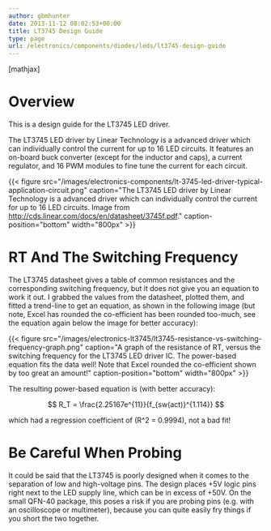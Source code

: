 ```yaml
---
author: gbmhunter
date: 2013-11-12 08:02:53+00:00
title: LT3745 Design Guide
type: page
url: /electronics/components/diodes/leds/lt3745-design-guide
---
```


[mathjax]

# Overview

This is a design guide for the LT3745 LED driver.

The LT3745 LED driver by Linear Technology is a advanced driver which can individually control the current for up to 16 LED circuits. It features an on-board buck converter (except for the inductor and caps), a current regulator, and 16 PWM modules to fine tune the current for each circuit.

{{< figure src="/images/electronics-components/lt-3745-led-driver-typical-application-circuit.png" caption="The LT3745 LED driver by Linear Technology is a advanced driver which can individually control the current for up to 16 LED circuits. Image from http://cds.linear.com/docs/en/datasheet/3745f.pdf." caption-position="bottom" width="800px" >}}

# RT And The Switching Frequency

The LT3745 datasheet gives a table of common resistances and the corresponding switching frequency, but it does not give you an equation to work it out. I grabbed the values from the datasheet, plotted them, and fitted a trend-line to get an equation, as shown in the following image (but note, Excel has rounded the co-efficient has been rounded too-much, see the equation again below the image for better accuracy):

{{< figure src="/images/electronics-lt3745/lt3745-resistance-vs-switching-frequency-graph.png" caption="A graph of the resistance of RT, versus the switching frequency for the LT3745 LED driver IC. The power-based equation fits the data well! Note that Excel rounded the co-efficient shown by too great an amount!" caption-position="bottom" width="800px" >}}

The resulting power-based equation is (with better accuracy):

$$ R_T = \frac{2.25167e^{11}}{f_{sw(act)}^{1.114}} $$

which had a regression coefficient of \(R^2 = 0.9994\), not a bad fit!

# Be Careful When Probing

It could be said that the LT3745 is poorly designed when it comes to the separation of low and high-voltage pins. The design places +5V logic pins right next to the LED supply line, which can be in excess of +50V. On the small QFN-40 package, this poses a risk if you are probing pins (e.g. with an oscilloscope or multimeter), because you can quite easily fry things if you short the two together.

#  
